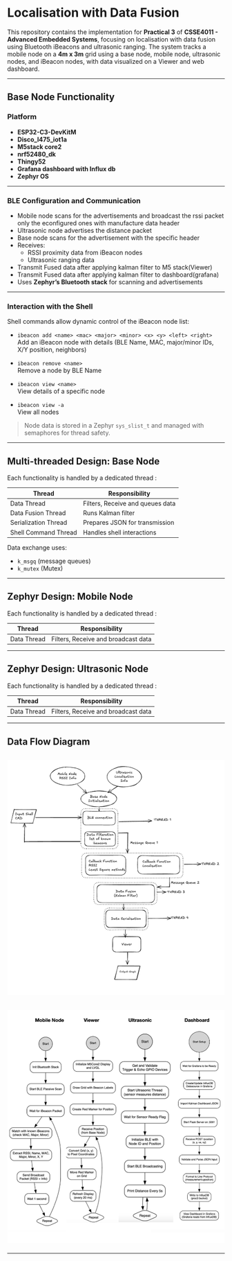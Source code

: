 # Localisation with Data Fusion

This repository contains the implementation for **Practical 3** of **CSSE4011 - Advanced Embedded Systems**, focusing on localisation with data fusion using Bluetooth iBeacons and ultrasonic ranging. The system tracks a mobile node on a **4m x 3m** grid using a base node, mobile node, ultrasonic nodes, and iBeacon nodes, with data visualized on a Viewer and web dashboard.

---
## Base Node Functionality

### Platform
- **ESP32-C3-DevKitM**
- **Disco_l475_iot1a**
- **M5stack core2**
- **nrf52480_dk**
- **Thingy52**
- **Grafana dashboard with Influx db**
- **Zephyr OS**

---

### BLE Configuration and Communication
- Mobile node scans for the advertisements and broadcast the rssi packet only the econfigured ones with manufacture data header
- Ultrasonic node advertises the distance packet
- Base node scans for the advertisement with the specific header
- Receives:
  - RSSI proximity data from iBeacon nodes
  - Ultrasonic ranging data
- Transmit Fused data after applying kalman filter to M5 stack(Viewer)
- Transmit Fused data after applying kalman filter to dashboard(grafana) 
- Uses **Zephyr’s Bluetooth stack** for scanning and advertisements

---

### Interaction with the Shell 

Shell commands allow dynamic control of the iBeacon node list:

- `ibeacon add <name> <mac> <major> <minor> <x> <y> <left> <right>`  
  Add an iBeacon node with details (BLE Name, MAC, major/minor IDs, X/Y position, neighbors)
  
- `ibeacon remove <name>`  
  Remove a node by BLE Name

- `ibeacon view <name>`  
  View details of a specific node

- `ibeacon view -a`  
  View all nodes

> Node data is stored in a Zephyr `sys_slist_t` and managed with semaphores for thread safety.


---

## Multi-threaded Design: Base Node

Each functionality is handled by a dedicated thread :

| Thread | Responsibility |
|--------|----------------|
| Data Thread | Filters, Receive and queues data |
| Data Fusion Thread | Runs Kalman filter |
| Serialization Thread | Prepares JSON for transmission |
| Shell Command Thread | Handles shell interactions |

Data exchange uses:
- `k_msgq` (message queues)
- `k_mutex` (Mutex)

---

## Zephyr Design: Mobile Node 

Each functionality is handled by a dedicated thread :

| Thread | Responsibility |
|--------|----------------|
| Data Thread | Filters, Receive and broadcast data |

---

## Zephyr Design: Ultrasonic Node

Each functionality is handled by a dedicated thread :

| Thread | Responsibility |
|--------|----------------|
| Data Thread | Filters, Receive and broadcast data |

---

## Data Flow Diagram

![Base Node Flowchart](mycode/flowcharts/Basenodeflowchart.png)
---
![Mobile, Ultrasonic & Peripherals](mycode/flowcharts/flowchartcombined.png)
---

---


